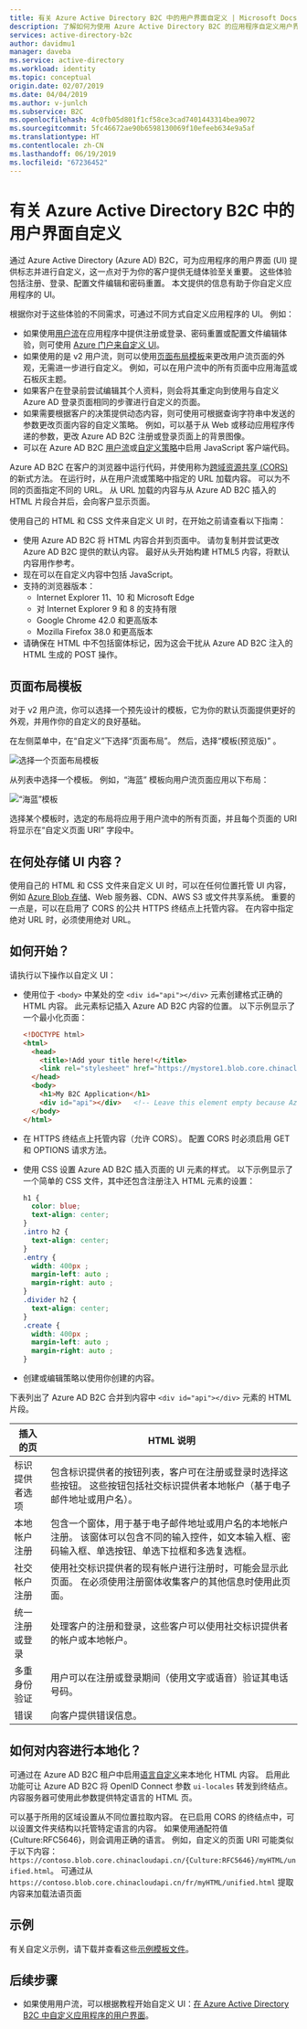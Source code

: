 ```yaml
---
title: 有关 Azure Active Directory B2C 中的用户界面自定义 | Microsoft Docs
description: 了解如何为使用 Azure Active Directory B2C 的应用程序自定义用户界面。
services: active-directory-b2c
author: davidmu1
manager: daveba
ms.service: active-directory
ms.workload: identity
ms.topic: conceptual
origin.date: 02/07/2019
ms.date: 04/04/2019
ms.author: v-junlch
ms.subservice: B2C
ms.openlocfilehash: 4c0fb05d801f1cf58ce3cad7401443314bea9072
ms.sourcegitcommit: 5fc46672ae90b6598130069f10efeeb634e9a5af
ms.translationtype: HT
ms.contentlocale: zh-CN
ms.lasthandoff: 06/19/2019
ms.locfileid: "67236452"
---
```

# <a name="about-user-interface-customization-in-azure-active-directory-b2c"></a>有关 Azure Active Directory B2C 中的用户界面自定义

通过 Azure Active Directory (Azure AD) B2C，可为应用程序的用户界面 (UI) 提供标志并进行自定义，这一点对于为你的客户提供无缝体验至关重要。 这些体验包括注册、登录、配置文件编辑和密码重置。 本文提供的信息有助于你自定义应用程序的 UI。

根据你对于这些体验的不同需求，可通过不同方式自定义应用程序的 UI。 例如：

- 如果使用[用户流](active-directory-b2c-reference-policies.md)在应用程序中提供注册或登录、密码重置或配置文件编辑体验，则可使用 [Azure 门户来自定义 UI](tutorial-customize-ui.md)。
- 如果使用的是 v2 用户流，则可以使用[页面布局模板](#page-layout-templates)来更改用户流页面的外观，无需进一步进行自定义。 例如，可以在用户流中的所有页面中应用海蓝或石板灰主题。
- 如果客户在登录前尝试编辑其个人资料，则会将其重定向到使用与自定义 Azure AD 登录页面相同的步骤进行自定义的页面。
- 如果需要根据客户的决策提供动态内容，则可使用可根据查询字符串中发送的参数更改页面内容的自定义策略。 例如，可以基于从 Web 或移动应用程序传递的参数，更改 Azure AD B2C 注册或登录页面上的背景图像。
- 可以在 Azure AD B2C [用户流](user-flow-javascript-overview.md)或[自定义策略](page-contract.md)中启用 JavaScript 客户端代码。

Azure AD B2C 在客户的浏览器中运行代码，并使用称为[跨域资源共享 (CORS)](https://www.w3.org/TR/cors/) 的新式方法。 在运行时，从在用户流或策略中指定的 URL 加载内容。 可以为不同的页面指定不同的 URL。 从 URL 加载的内容与从 Azure AD B2C 插入的 HTML 片段合并后，会向客户显示页面。

使用自己的 HTML 和 CSS 文件来自定义 UI 时，在开始之前请查看以下指南：

- 使用 Azure AD B2C 将 HTML 内容合并到页面中。 请勿复制并尝试更改 Azure AD B2C 提供的默认内容。 最好从头开始构建 HTML5 内容，将默认内容用作参考。
- 现在可以在自定义内容中包括 JavaScript。
- 支持的浏览器版本： 
    - Internet Explorer 11、10 和 Microsoft Edge
    - 对 Internet Explorer 9 和 8 的支持有限
    - Google Chrome 42.0 和更高版本
    - Mozilla Firefox 38.0 和更高版本
- 请确保在 HTML 中不包括窗体标记，因为这会干扰从 Azure AD B2C 注入的 HTML 生成的 POST 操作。

## <a name="page-layout-templates"></a>页面布局模板

对于 v2 用户流，你可以选择一个预先设计的模板，它为你的默认页面提供更好的外观，并用作你的自定义的良好基础。

在左侧菜单中，在“自定义”下选择“页面布局”。   然后，选择“模板(预览版)”  。

![选择一个页面布局模板](./media/customize-ui-overview/template.png)

从列表中选择一个模板。 例如，“海蓝”  模板向用户流页面应用以下布局：

![“海蓝”模板](./media/customize-ui-overview/ocean-blue.png)

选择某个模板时，选定的布局将应用于用户流中的所有页面，并且每个页面的 URI 将显示在“自定义页面 URI”  字段中。

## <a name="where-do-i-store-ui-content"></a>在何处存储 UI 内容？

使用自己的 HTML 和 CSS 文件来自定义 UI 时，可以在任何位置托管 UI 内容，例如 [Azure Blob 存储](../storage/blobs/storage-blobs-introduction.md)、Web 服务器、CDN、AWS S3 或文件共享系统。 重要的一点是，可以在启用了 CORS 的公共 HTTPS 终结点上托管内容。 在内容中指定绝对 URL 时，必须使用绝对 URL。

## <a name="how-do-i-get-started"></a>如何开始？

请执行以下操作以自定义 UI：

- 使用位于 `<body>` 中某处的空 `<div id="api"></div>` 元素创建格式正确的 HTML 内容。 此元素标记插入 Azure AD B2C 内容的位置。 以下示例显示了一个最小化页面：

    ```html
    <!DOCTYPE html>
    <html>
      <head>
        <title>!Add your title here!</title>
        <link rel="stylesheet" href="https://mystore1.blob.core.chinacloudapi.cn/b2c/style.css">
      </head>
      <body>
        <h1>My B2C Application</h1>
        <div id="api"></div>   <!-- Leave this element empty because Azure AD B2C will insert content here. -->
      </body>
    </html>
    ```

- 在 HTTPS 终结点上托管内容（允许 CORS）。 配置 CORS 时必须启用 GET 和 OPTIONS 请求方法。
- 使用 CSS 设置 Azure AD B2C 插入页面的 UI 元素的样式。 以下示例显示了一个简单的 CSS 文件，其中还包含注册注入 HTML 元素的设置：

    ```css 
    h1 {
      color: blue;
      text-align: center;
    }
    .intro h2 {
      text-align: center; 
    }
    .entry {
      width: 400px ;
      margin-left: auto ;
      margin-right: auto ;
    }
    .divider h2 {
      text-align: center; 
    }
    .create {
      width: 400px ;
      margin-left: auto ;
      margin-right: auto ;
    }
    ```

- 创建或编辑策略以使用你创建的内容。

下表列出了 Azure AD B2C 合并到内容中 `<div id="api"></div>` 元素的 HTML 片段。

| 插入的页 | HTML 说明 |
| ------------- | ------------------- |
| 标识提供者选项 | 包含标识提供者的按钮列表，客户可在注册或登录时选择这些按钮。 这些按钮包括社交标识提供者本地帐户（基于电子邮件地址或用户名）。 |
| 本地帐户注册 | 包含一个窗体，用于基于电子邮件地址或用户名的本地帐户注册。 该窗体可以包含不同的输入控件，如文本输入框、密码输入框、单选按钮、单选下拉框和多选复选框。 |
| 社交帐户注册 | 使用社交标识提供者的现有帐户进行注册时，可能会显示此页面。 在必须使用注册窗体收集客户的其他信息时使用此页面。 |
| 统一注册或登录 | 处理客户的注册和登录，这些客户可以使用社交标识提供者的帐户或本地帐户。 |
| 多重身份验证 | 用户可以在注册或登录期间（使用文字或语音）验证其电话号码。 |
| 错误 | 向客户提供错误信息。 |


## <a name="how-do-i-localize-content"></a>如何对内容进行本地化？

可通过在 Azure AD B2C 租户中启用[语言自定义](active-directory-b2c-reference-language-customization.md)来本地化 HTML 内容。 启用此功能可让 Azure AD B2C 将 OpenID Connect 参数 `ui-locales` 转发到终结点。 内容服务器可使用此参数提供特定语言的 HTML 页。

可以基于所用的区域设置从不同位置拉取内容。 在已启用 CORS 的终结点中，可以设置文件夹结构以托管特定语言的内容。 如果使用通配符值 {Culture:RFC5646}，则会调用正确的语言。 例如，自定义的页面 URI 可能类似于以下内容：`https://contoso.blob.core.chinacloudapi.cn/{Culture:RFC5646}/myHTML/unified.html`。 可通过从 `https://contoso.blob.core.chinacloudapi.cn/fr/myHTML/unified.html` 提取内容来加载法语页面

## <a name="examples"></a>示例

有关自定义示例，请下载并查看这些[示例模板文件](https://github.com/azureadquickstarts/b2c-azureblobstorage-client/archive/master.zip)。

## <a name="next-steps"></a>后续步骤

- 如果使用用户流，可以根据教程开始自定义 UI：[在 Azure Active Directory B2C 中自定义应用程序的用户界面](tutorial-customize-ui.md)。

